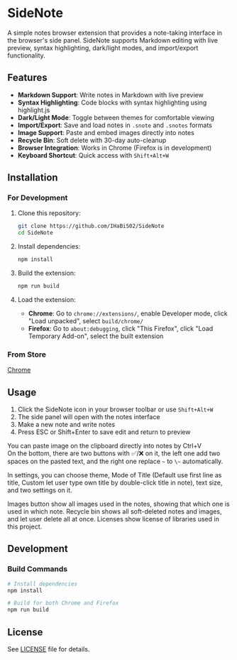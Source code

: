 # SideNote

A simple notes browser extension that provides a note-taking interface in the browser's side panel. SideNote supports Markdown editing with live preview, syntax highlighting, dark/light modes, and import/export functionality.

## Features

- **Markdown Support**: Write notes in Markdown with live preview
- **Syntax Highlighting**: Code blocks with syntax highlighting using highlight.js
- **Dark/Light Mode**: Toggle between themes for comfortable viewing
- **Import/Export**: Save and load notes in `.snote` and `.snotes` formats
- **Image Support**: Paste and embed images directly into notes
- **Recycle Bin**: Soft delete with 30-day auto-cleanup
- **Browser Integration**: Works in Chrome (Firefox is in development)
- **Keyboard Shortcut**: Quick access with `Shift+Alt+W`

## Installation

### For Development

1. Clone this repository:

   ```bash
   git clone https://github.com/IHaBiS02/SideNote
   cd SideNote
   ```

2. Install dependencies:

   ```bash
   npm install
   ```

3. Build the extension:

   ```bash
   npm run build
   ```

4. Load the extension:
   - **Chrome**: Go to `chrome://extensions/`, enable Developer mode, click "Load unpacked", select `build/chrome/`
   - **Firefox**: Go to `about:debugging`, click "This Firefox", click "Load Temporary Add-on", select the built extension

### From Store

[Chrome](https://chromewebstore.google.com/detail/sidenote/jdgobmepjpcgfcjmocndbbhhigogafak?authuser=0&hl=ko)

## Usage

1. Click the SideNote icon in your browser toolbar or use `Shift+Alt+W`
2. The side panel will open with the notes interface
3. Make a new note and write notes
4. Press ESC or Shift+Enter to save edit and return to preview

You can paste image on the clipboard directly into notes by Ctrl+V  
On the bottom, there are two buttons with ✅/❌ on it, the left one add two spaces on the pasted text, and the right one replace `~` to `\~` automatically.

In settings, you can choose theme, Mode of Title (Default use first line as title, Custom let user type own title by double-click title in note), text size, and two settings on it.

Images button show all images used in the notes, showing that which one is used in which note.
Recycle bin shows all soft-deleted notes and images, and let user delete all at once.
Licenses show license of libraries used in this project.

## Development

### Build Commands

```bash
# Install dependencies
npm install

# Build for both Chrome and Firefox
npm run build
```

## License

See [LICENSE](LICENSE) file for details.

